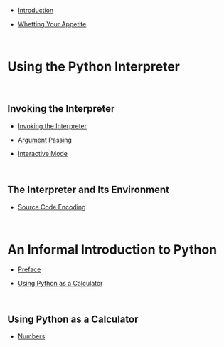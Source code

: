 * [Introduction](README.md)





* [Whetting Your Appetite](1-whetting-your-appetite.md)

<a id="using-the-python-interpreter" style="width:0;height:0;margin:0;padding:0;">&zwnj;</a>

# Using the Python Interpreter

<a id="invoking-the-interpreter" style="width:0;height:0;margin:0;padding:0;">&zwnj;</a>

## Invoking the Interpreter

* [Invoking the Interpreter](2-using-the-interpreter/1-invoking-the-interpreter.md)

* [Argument Passing](2-using-the-interpreter/1-invoking-the-interpreter/1-argument-passing.md)

* [Interactive Mode](2-using-the-interpreter/1-invoking-the-interpreter/2-interactive-mode.md)

<a id="the-interpreter-and-its-environment" style="width:0;height:0;margin:0;padding:0;">&zwnj;</a>

## The Interpreter and Its Environment

* [Source Code Encoding](2-using-the-interpreter/2-the-interpreter-and-its-environment/1-source-code-encoding.md)

<a id="an-informal-introduction-to-python" style="width:0;height:0;margin:0;padding:0;">&zwnj;</a>

# An Informal Introduction to Python



* [Preface](3-an-informal-introduction-to-python/intro.md)

* [Using Python as a Calculator](3-an-informal-introduction-to-python/1-using-python-as-a-calculator.md)

<a id="using-python-as-a-calculator" style="width:0;height:0;margin:0;padding:0;">&zwnj;</a>

## Using Python as a Calculator

* [Numbers](3-an-informal-introduction-to-python/1-using-python-as-a-calculator/1-numbers.md)
